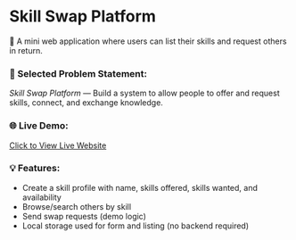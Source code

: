 # Skill Swap Platform

🚀 A mini web application where users can list their skills and request others in return.

### 🔷 Selected Problem Statement:
*Skill Swap Platform* — Build a system to allow people to offer and request skills, connect, and exchange knowledge.

### 🌐 Live Demo:
[Click to View Live Website](https://thefilmbrew.github.io/skill-swap-platform/)

### 💡 Features:
- Create a skill profile with name, skills offered, skills wanted, and availability
- Browse/search others by skill
- Send swap requests (demo logic)
- Local storage used for form and listing (no backend required)
